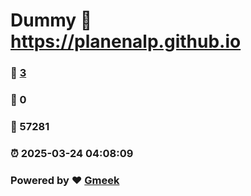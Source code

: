 # Dummy :link: https://planenalp.github.io 
### :page_facing_up: [3](https://planenalp.github.io/tag.html) 
### :speech_balloon: 0 
### :hibiscus: 57281 
### :alarm_clock: 2025-03-24 04:08:09 
### Powered by :heart: [Gmeek](https://github.com/Meekdai/Gmeek)
